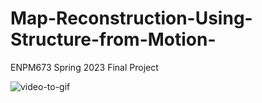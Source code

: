 # Map-Reconstruction-Using-Structure-from-Motion-
ENPM673 Spring 2023 Final Project


![video-to-gif](https://github.com/kirangit27/Map-Reconstruction-Using-Structure-from-Motion-/assets/38507208/c6cc00b0-bd9b-4ca0-bc2d-3c0fbf133135)
